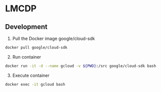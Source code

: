 # LMCDP

## Development

1. Pull the Docker image google/cloud-sdk 

```sh
docker pull google/cloud-sdk
```

2. Run container

```sh
docker run -it -d --name gcloud -v ${PWD}:/src google/cloud-sdk bash
```

3. Execute container

```sh
docker exec -it gcloud bash
```